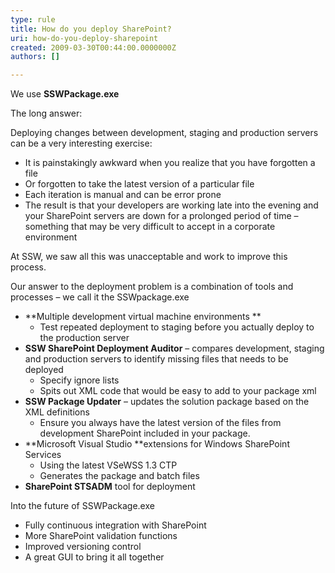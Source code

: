```yaml
---
type: rule
title: How do you deploy SharePoint?
uri: how-do-you-deploy-sharepoint
created: 2009-03-30T00:44:00.0000000Z
authors: []

---
```


We use **SSWPackage.exe**

The long answer:

Deploying changes between development, staging and production servers can be a very interesting exercise:

- It is painstakingly awkward when you realize that you have forgotten a file
- Or forgotten to take the latest version of a particular file
- Each iteration is manual and can be error prone
- The result is that your developers are working late into the evening and your SharePoint servers are down for a prolonged period of time – something that may be very difficult to accept in a corporate environment


At SSW, we saw all this was unacceptable and work to improve this process.
 
Our answer to the deployment problem is a combination of tools and processes – we call it the SSWpackage.exe

- **Multiple development virtual machine environments
**
    - Test repeated deployment to staging before you actually deploy to the production server
- **SSW SharePoint Deployment Auditor** – compares development, staging and production servers to identify missing files that needs to be deployed
    - Specify ignore lists
    - Spits out XML code that would be easy to add to your package xml
- **SSW Package Updater** – updates the solution package based on the XML definitions
    - Ensure you always have the latest version of the files from development SharePoint included in your package.
- **Microsoft Visual Studio **extensions for Windows SharePoint Services
    - Using the latest VSeWSS 1.3 CTP
    - Generates the package and batch files
- **SharePoint STSADM** tool for deployment


Into the future of SSWPackage.exe

- Fully continuous integration with SharePoint
- More SharePoint validation functions
- Improved versioning control
- A great GUI to bring it all together

